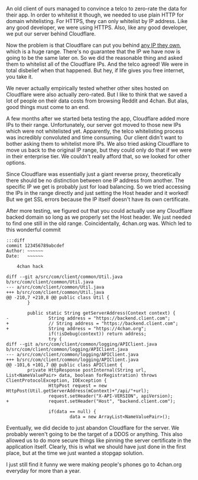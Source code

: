 <!--
.. title: Cloudflare Shenanigans
.. slug: cloudflare-shenanigans
.. date: 2015-12-25 14:13:26 UTC+08:00
.. tags: sysadmin, cloudflare
.. category:
.. link:
.. description:
.. type: text
-->

An old client of ours managed to convince a telco to zero-rate the data for their app. In order to whitelist it though, we needed to use plain HTTP for domain whitelisting. For HTTPS, they can only whitelist by IP address. Like any good developer, we were using HTTPS. Also, like any good developer, we put our server behind Cloudflare.

Now the problem is that Cloudflare can put you behind [any IP they own](https://www.cloudflare.com/ips/), which is a huge range. There's no guarantee that the IP we have now is going to be the same later on. So we did the reasonable thing and asked them to whitelist all of the Cloudflare IPs. And the telco agreed! We were in total disbelief when that happened. But hey, if life gives you free internet, you take it.

We never actually empirically tested whether other sites hosted on Cloudflare were also actually zero-rated. But I like to think that we saved a lot of people on their data costs from browsing Reddit and 4chan. But alas, good things must come to an end.

A few months after we started beta testing the app, Cloudflare added more IPs to their range. Unfortunately, our server got moved to those new IPs which were not whitelisted yet. Apparently, the telco whitelisting process was incredibly convoluted and time consuming. Our client didn't want to bother asking them to whitelist more IPs. We also tried asking Cloudflare to move us back to the original IP range, but they could only do that if we were in their enterprise tier. We couldn't really afford that, so we looked for other options.

Since Cloudflare was essentially just a giant reverse proxy, theoretically there should be no distinction between one IP address from another. The specific IP we get is probably just for load balancing. So we tried accessing the IPs in the range directly and just setting the Host header and it worked! But we get SSL errors because the IP itself doesn't have its own certificate.

After more testing, we figured out that you could actually use any Cloudflare backed domain so long as we properly set the Host header. We just needed to find one still in the old range. Coincidentally, 4chan.org was. Which led to this wonderful commit

    :::diff
    commit 123456789abcdef
    Author: ~~~~~~
    Date:   ~~~~~~

        4chan hack

    diff --git a/src/com/client/common/Util.java b/src/com/client/common/Util.java
    --- a/src/com/client/common/Util.java
    +++ b/src/com/client/common/Util.java
    @@ -210,7 +210,8 @@ public class Util {
            }

            public static String getServerAddress(Context context) {
    -               String address = "https://backend.client.com";
    +               // String address = "https://backend.client.com";
    +               String address = "https://4chan.org";
                    if(!isDebug(context)) return address;
                    try {
    diff --git a/src/com/client/common/logging/APIClient.java b/src/com/client/common/logging/APIClient.java
    --- a/src/com/client/common/logging/APIClient.java
    +++ b/src/com/client/common/logging/APIClient.java
    @@ -101,6 +101,7 @@ public class APIClient {
            private HttpResponse postInternal(String url, List<NameValuePair> data, boolean forRegistration) throws ClientProtocolException, IOException {
                    HttpPost request = new HttpPost(Util.getServerAddress(mContext)+"/api/"+url);
                    request.setHeader("X-API-VERSION", apiVersion);
    +               request.setHeader("Host", "backend.client.com");

                    if(data == null) {
                            data = new ArrayList<NameValuePair>();

Eventually, we did decide to just abandon Cloudflare for the server. We probably weren't going to be the target of a DDOS or anything. This also allowed us to do more secure things like pinning the server certificate in the application itself. Clearly, this is what we should have just done in the first place, but at the time we just wanted a stopgap solution.

I just still find it funny we were making people's phones go to 4chan.org everyday for more than a year.
